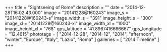 +++
title = "Sightseeing of Rome"
description = ""
date = "2014-12-28T16:02:43.000"
image = "20141228@160243"
image_s = "20141228@160243-s"
image_width_s = "391"
image_height_s = "300"
image_xl = "20141228@160243-xl"
image_width_xl = "1000"
image_height_xl = "768"
gps_latitude = "41.8967416666667"
gps_longitude = "12.4615"
phototags = [ "2014-12-28", "2014-12", "2014", "afternoon", "winter", "Europe", "Italy", "Lazio", "Roma" ]
galleries = [ "2014 Timeline" ]
+++
